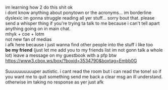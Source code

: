 im learning how 2 do this shit ok<br>
i dont know anything about ponytown or the acronyms... im borderline dyslexic im gonna struggle reading all yer stuff... sorry bout that. please send a whisper thing if you're trying ta talk to me because i can't tell apart anything going on in main chat.<br>
mhyk + coe + lotm<br>
not new fan of medias<br>
i afk here because i just wanna find other people into the stuff i like too<br>
<b>be my friend</b> (just let me add you to my friends list im not gonn talk a whole lot) leave a message on my guestbook with a pfp btw https://www3.cbox.ws/box/?boxid=3534790&boxtag=Embb0G<br>
<br>
Suuuuuuuuuuper autistic. i cant read the room but i can read the tone! so if you want me to quit something send me back a clear msg an ill understand. otherwise im taking no response as yer just afk
